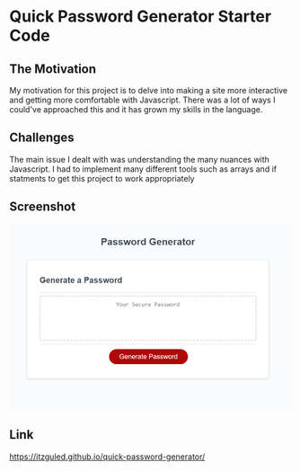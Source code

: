 # Quick Password Generator Starter Code

## The Motivation

My motivation for this project is to delve into making a site more interactive and getting more comfortable with Javascript. There was a lot of ways I could've approached this and it has grown my skills in the language.

## Challenges

The main issue I dealt with was understanding the many nuances with Javascript. I had to implement many different tools such as arrays and if statments to get this project to work appropriately

## Screenshot
![ScreenShot](/Develop/pass.PNG)

## Link
https://itzguled.github.io/quick-password-generator/